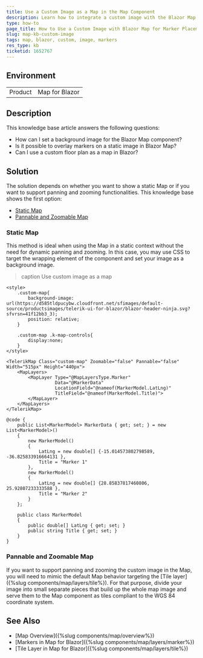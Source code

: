 ```yaml
---
title: Use a Custom Image as a Map in the Map Component
description: Learn how to integrate a custom image with the Blazor Map component for displaying markers on static images, such as building layouts.
type: how-to
page_title: How to Use a Custom Image with Blazor Map for Marker Placement
slug: map-kb-custom-image
tags: map, blazor, custom, image, markers
res_type: kb
ticketid: 1652767
---
```


## Environment

<table>
    <tbody>
        <tr>
            <td>Product</td>
            <td>Map for Blazor</td>
        </tr>
    </tbody>
</table>

## Description

This knowledge base article answers the following questions:

- How can I set a background image for the Blazor Map component?
- Is it possible to overlay markers on a static image in Blazor Map?
- Can I use a custom floor plan as a map in Blazor?

## Solution

The solution depends on whether you want to show a static Map or if you want to support panning and zooming functionalities. This knowledge base shows the first option:

* [Static Map](#static-map)
* [Pannable and Zoomable Map](#pannable-and-zoomable-map)

### Static Map

This method is ideal when using the Map in a static context without the need for dynamic panning and zooming. In this case, you may use CSS to target the wrapping element of the component and set your image as a background image.

>caption Use custom image as a map

````CSHTML
<style>
    .custom-map{
        background-image: url(https://d585tldpucybw.cloudfront.net/sfimages/default-source/productsimages/telerik-ui-for-blazor/blazor-header-ninja.svg?sfvrsn=41f12bb3_3);
        position: relative;
    }

    .custom-map .k-map-controls{
        display:none;
    }
</style>

<TelerikMap Class="custom-map" Zoomable="false" Pannable="false" Width="515px" Height="440px">
    <MapLayers>
        <MapLayer Type="@MapLayersType.Marker"
                  Data="@MarkerData"
                  LocationField="@nameof(MarkerModel.LatLng)"
                  TitleField="@nameof(MarkerModel.Title)">
        </MapLayer>
    </MapLayers>
</TelerikMap>

@code {
    public List<MarkerModel> MarkerData { get; set; } = new List<MarkerModel>()
    {
        new MarkerModel()
        {
            LatLng = new double[] {-15.014573802798589, -36.825833916664131 },
            Title = "Marker 1"
        },
        new MarkerModel()
        {
            LatLng = new double[] {28.85837817460806, 25.92807233333588 },
            Title = "Marker 2"
        }
    };

    public class MarkerModel
    {
        public double[] LatLng { get; set; }
        public string Title { get; set; }
    }
}
````

### Pannable and Zoomable Map

If you want to support panning and zooming the custom image in the Map, you will need to mimic the default Map behavior targeting the [Tile layer]({%slug components/map/layers/tile%}). For that purpose, divide your image into small separate pieces that build up the whole map image and serve them to the Map component as tiles compliant to the WGS 84 coordinate system.

## See Also

* [Map Overview]({%slug components/map/overview%})
* [Markers in Map for Blazor]({%slug components/map/layers/marker%})
* [Tile Layer in Map for Blazor]({%slug components/map/layers/tile%})
